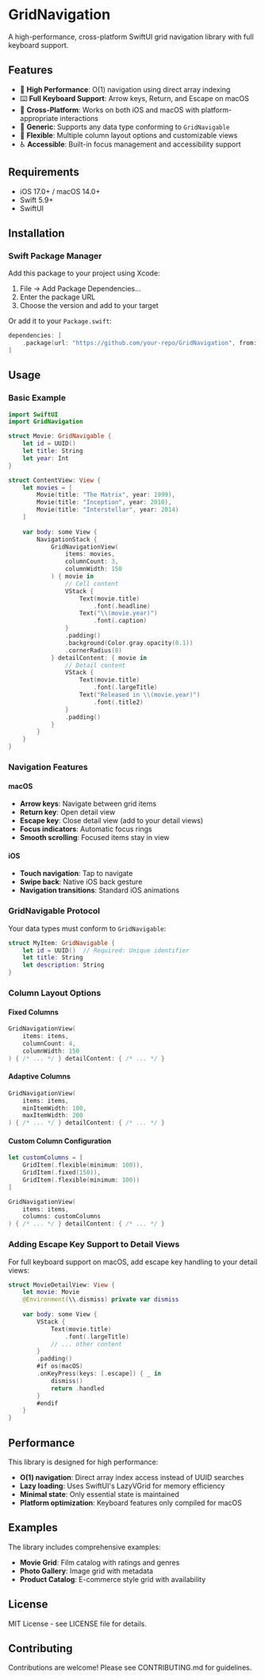 # GridNavigation

A high-performance, cross-platform SwiftUI grid navigation library with full keyboard support.

## Features

- 🚀 **High Performance**: O(1) navigation using direct array indexing
- ⌨️ **Full Keyboard Support**: Arrow keys, Return, and Escape on macOS
- 📱 **Cross-Platform**: Works on both iOS and macOS with platform-appropriate interactions
- 🎯 **Generic**: Supports any data type conforming to `GridNavigable`
- 🔧 **Flexible**: Multiple column layout options and customizable views
- ♿ **Accessible**: Built-in focus management and accessibility support

## Requirements

- iOS 17.0+ / macOS 14.0+
- Swift 5.9+
- SwiftUI

## Installation

### Swift Package Manager

Add this package to your project using Xcode:

1. File → Add Package Dependencies...
2. Enter the package URL
3. Choose the version and add to your target

Or add it to your `Package.swift`:

```swift
dependencies: [
    .package(url: "https://github.com/your-repo/GridNavigation", from: "1.0.0")
]
```

## Usage

### Basic Example

```swift
import SwiftUI
import GridNavigation

struct Movie: GridNavigable {
    let id = UUID()
    let title: String
    let year: Int
}

struct ContentView: View {
    let movies = [
        Movie(title: "The Matrix", year: 1999),
        Movie(title: "Inception", year: 2010),
        Movie(title: "Interstellar", year: 2014)
    ]
    
    var body: some View {
        NavigationStack {
            GridNavigationView(
                items: movies,
                columnCount: 3,
                columnWidth: 150
            ) { movie in
                // Cell content
                VStack {
                    Text(movie.title)
                        .font(.headline)
                    Text("\\(movie.year)")
                        .font(.caption)
                }
                .padding()
                .background(Color.gray.opacity(0.1))
                .cornerRadius(8)
            } detailContent: { movie in
                // Detail content
                VStack {
                    Text(movie.title)
                        .font(.largeTitle)
                    Text("Released in \\(movie.year)")
                        .font(.title2)
                }
                .padding()
            }
        }
    }
}
```

### Navigation Features

#### macOS
- **Arrow keys**: Navigate between grid items
- **Return key**: Open detail view
- **Escape key**: Close detail view (add to your detail views)
- **Focus indicators**: Automatic focus rings
- **Smooth scrolling**: Focused items stay in view

#### iOS
- **Touch navigation**: Tap to navigate
- **Swipe back**: Native iOS back gesture
- **Navigation transitions**: Standard iOS animations

### GridNavigable Protocol

Your data types must conform to `GridNavigable`:

```swift
struct MyItem: GridNavigable {
    let id = UUID()  // Required: Unique identifier
    let title: String
    let description: String
}
```

### Column Layout Options

#### Fixed Columns
```swift
GridNavigationView(
    items: items,
    columnCount: 4,
    columnWidth: 150
) { /* ... */ } detailContent: { /* ... */ }
```

#### Adaptive Columns
```swift
GridNavigationView(
    items: items,
    minItemWidth: 100,
    maxItemWidth: 200
) { /* ... */ } detailContent: { /* ... */ }
```

#### Custom Column Configuration
```swift
let customColumns = [
    GridItem(.flexible(minimum: 100)),
    GridItem(.fixed(150)),
    GridItem(.flexible(minimum: 100))
]

GridNavigationView(
    items: items,
    columns: customColumns
) { /* ... */ } detailContent: { /* ... */ }
```

### Adding Escape Key Support to Detail Views

For full keyboard support on macOS, add escape key handling to your detail views:

```swift
struct MovieDetailView: View {
    let movie: Movie
    @Environment(\\.dismiss) private var dismiss
    
    var body: some View {
        VStack {
            Text(movie.title)
                .font(.largeTitle)
            // ... other content
        }
        .padding()
        #if os(macOS)
        .onKeyPress(keys: [.escape]) { _ in
            dismiss()
            return .handled
        }
        #endif
    }
}
```

## Performance

This library is designed for high performance:

- **O(1) navigation**: Direct array index access instead of UUID searches
- **Lazy loading**: Uses SwiftUI's LazyVGrid for memory efficiency
- **Minimal state**: Only essential state is maintained
- **Platform optimization**: Keyboard features only compiled for macOS

## Examples

The library includes comprehensive examples:

- **Movie Grid**: Film catalog with ratings and genres
- **Photo Gallery**: Image grid with metadata
- **Product Catalog**: E-commerce style grid with availability

## License

MIT License - see LICENSE file for details.

## Contributing

Contributions are welcome! Please see CONTRIBUTING.md for guidelines.
